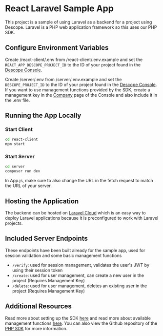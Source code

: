 # React Laravel Sample App

This project is a sample of using Laravel as a backend for a project using Descope. 
Laravel is a PHP web application framework so this uses our PHP SDK.

## Configure Environment Variables

Create /react-client/.env from /react-client/.env.example and set the `REACT_APP_DESCOPE_PROJECT_ID` to the ID of your project found in the [Descope Console](https://app.descope.com/settings/project).

Create /server/.env from /server/.env.example and set the `DESCOPE_PROJECT_ID` to the ID of your project found in the [Descope Console](https://app.descope.com/settings/project). If you want to use management functions provided by the SDK, create a management key in the [Company](https://app.descope.com/settings/company/managementkeys) page of the Console and also include it in the .env file.

## Running the App Locally

### Start Client

```sh title='Terminal'
cd react-client
npm start
```

### Start Server
```sh title='Terminal'
cd server
composer run dev
```

In App.js, make sure to also change the URL in the fetch request to match the URL of your server.

## Hosting the Application
The backend can be hosted on [Laravel Cloud](https://cloud.laravel.com/) which is an easy way to deploy Laravel applications because it is preconfigured to work with Laravel projects. 

## Included Server Endpoints
These endpoints have been built already for the sample app, used for session validation and some basic management functions
- `/verify`: used for session management, validates the user's JWT by using their session token
- `/create`: used for user management, can create a new user in the project (Requires Management Key)
- `/delete`: used for user management, deletes an existing user in the project (Requires Management Key)

## Additional Resources
Read more about setting up the SDK [here](https://docs.descope.com/getting-started/php) and read more about available management functions [here](https://docs.descope.com/management). You can also view the Github repository of the [PHP SDK](https://github.com/descope/descope-php) for more information.


